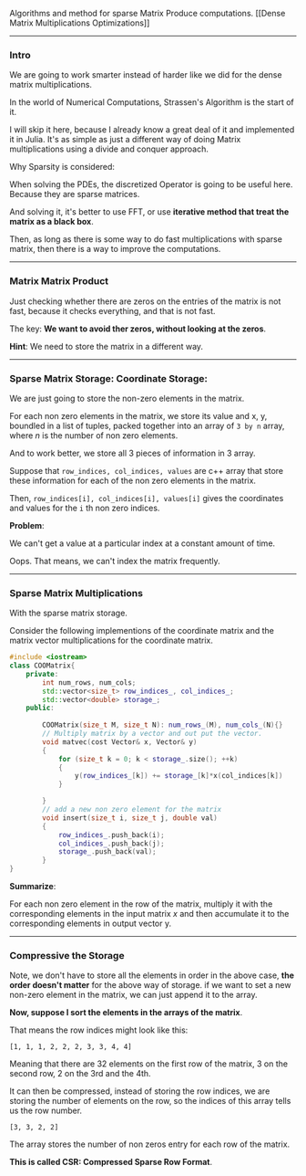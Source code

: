 Algorithms and method for sparse Matrix Produce computations. 
[[Dense Matrix Multiplications Optimizations]]

---
### **Intro**

We are going to work smarter instead of harder like we did for the dense matrix multiplications. 

In the world of Numerical Computations, Strassen's Algorithm is the start of it. 

I will skip it here, because I already know a great deal of it and implemented it in Julia. It's as simple as just a different way of doing Matrix multiplications using a divide and conquer approach. 

Why Sparsity is considered: 

When solving the PDEs, the discretized Operator is going to be useful here. Because they are sparse matrices. 

And solving it, it's better to use FFT, or use **iterative method that treat the matrix as a black box**. 

Then, as long as there is some way to do fast multiplications with sparse matrix, then there is a way to improve the computations. 


---
### **Matrix Matrix Product** 

Just checking whether there are zeros on the entries of the matrix is not fast, because it checks everything, and that is not fast. 

The key: **We want to avoid ther zeros, without looking at the zeros**. 

**Hint**: We need to store the matrix in a different way. 

---
### **Sparse Matrix Storage: Coordinate Storage**:

We are just going to store the non-zero elements in the matrix. 

For each non zero elements in the matrix, we store its value and x, y, boundled in a list of tuples, packed together into an array of `3 by n` array, where $n$ is the number of non zero elements. 

And to work better, we store all 3 pieces of information in 3 array. 

Suppose that `row_indices, col_indices, values` are c++ array that store these information for each of the non zero elements in the matrix. 

Then, `row_indices[i], col_indices[i], values[i]` gives the coordinates and values for the `i` th non zero indices. 

**Problem**:

We can't get a value at a particular index at a constant amount of time. 

Oops. That means, we can't index the matrix frequently. 

---
### **Sparse Matrix Multiplications**

With the sparse matrix storage. 

Consider the following implementions of the coordinate matrix and the matrix vector multiplications for the coordinate matrix. 

```cpp
#include <iostream>
class COOMatrix{
    private:
        int num_rows, num_cols;
        std::vector<size_t> row_indices_, col_indices_; 
        std::vector<double> storage_;
    public: 
        
        COOMatrix(size_t M, size_t N): num_rows_(M), num_cols_(N){}
        // Multiply matrix by a vector and out put the vector. 
        void matvec(cost Vector& x, Vector& y)
        {
            for (size_t k = 0; k < storage_.size(); ++k)
            {
                y(row_indices_[k]) += storage_[k]*x(col_indices[k])
            }

        }
        // add a new non zero element for the matrix
        void insert(size_t i, size_t j, double val)
        {
            row_indices_.push_back(i); 
            col_indices_.push_back(j); 
            storage_.push_back(val); 
        }
}
```
**Summarize**: 

For each non zero element in the row of the matrix, multiply it with the corresponding elements in the input matrix $x$ and then accumulate it to the corresponding elements in output vector y. 

---
### **Compressive the Storage**

Note, we don't have to store all the elements in order in the above case, **the order doesn't matter** for the above way of storage. if we want to set a new non-zero element in the matrix, we can just append it to the array. 

**Now, suppose I sort the elements in the arrays of the matrix**. 

That means the row indices might look like this: 

```
[1, 1, 1, 2, 2, 2, 3, 3, 4, 4]
```

Meaning that there are 32 elements on the first row of the matrix, 3 on the second row, 2 on the 3rd and the 4th. 

It can then be compressed, instead of storing the row indices, we are storing the number of elements on the row, so the indices of this array tells us the row number. 

```
[3, 3, 2, 2]
```
The array stores the number of non zeros entry for each row of the matrix. 

**This is called CSR: Compressed Sparse Row Format**.



